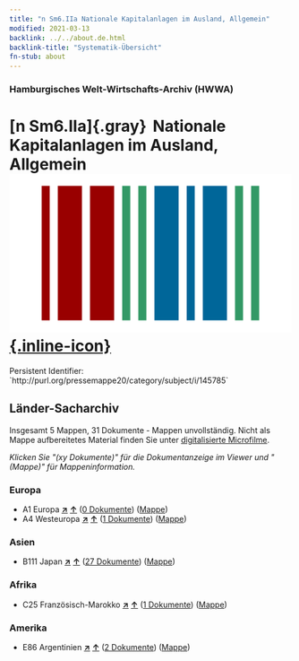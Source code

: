 ```yaml
---
title: "n Sm6.IIa Nationale Kapitalanlagen im Ausland, Allgemein"
modified: 2021-03-13
backlink: ../../about.de.html
backlink-title: "Systematik-Übersicht"
fn-stub: about
---
```


### Hamburgisches Welt-Wirtschafts-Archiv (HWWA)

# [n Sm6.IIa]{.gray}&#8201; Nationale Kapitalanlagen im Ausland, Allgemein &#160; [![Wikidata](/images/Wikidata-logo.svg "Wikidata"){.inline-icon}](http://www.wikidata.org/entity/Q104700360)

<div class="hint">Persistent Identifier: `http://purl.org/pressemappe20/category/subject/i/145785`</div>







## Länder-Sacharchiv




Insgesamt 5 Mappen, 31 Dokumente - Mappen unvollständig.
Nicht als Mappe aufbereitetes Material finden Sie unter [digitalisierte Microfilme](/film/h1_sh.de.html).

_Klicken Sie "(xy Dokumente)" für die Dokumentanzeige im Viewer und "(Mappe)" für Mappeninformation._




### Europa

- A1 Europa [**&nearr;**](../../../geo/i/140892/about.de.html "Europa (alle Mappen)") [**&uarr;**](../../../geo/about.de.html#A1 "Ländersystematik") (<a href="https://pm20.zbw.eu/iiifview/folder/sh/140892,145785" title="über: Europa : Nationale Kapitalanlagen im Ausland, Allgemein" target="_blank">0 Dokumente</a>) ([Mappe](../../../../folder/sh/1408xx/140892/1457xx/145785/about.de.html))
- A4 Westeuropa [**&nearr;**](../../../geo/i/140897/about.de.html "Westeuropa (alle Mappen)") [**&uarr;**](../../../geo/about.de.html#A4 "Ländersystematik") (<a href="https://pm20.zbw.eu/iiifview/folder/sh/140897,145785" title="über: Westeuropa : Nationale Kapitalanlagen im Ausland, Allgemein" target="_blank">1 Dokumente</a>) ([Mappe](../../../../folder/sh/1408xx/140897/1457xx/145785/about.de.html))

### Asien

- B111 Japan [**&nearr;**](../../../geo/i/141272/about.de.html "Japan (alle Mappen)") [**&uarr;**](../../../geo/about.de.html#B111 "Ländersystematik") (<a href="https://pm20.zbw.eu/iiifview/folder/sh/141272,145785" title="über: Japan : Nationale Kapitalanlagen im Ausland, Allgemein" target="_blank">27 Dokumente</a>) ([Mappe](../../../../folder/sh/1412xx/141272/1457xx/145785/about.de.html))

### Afrika

- C25 Französisch-Marokko [**&nearr;**](../../../geo/i/141358/about.de.html "Französisch-Marokko (alle Mappen)") [**&uarr;**](../../../geo/about.de.html#C25 "Ländersystematik") (<a href="https://pm20.zbw.eu/iiifview/folder/sh/141358,145785" title="über: Französisch-Marokko : Nationale Kapitalanlagen im Ausland, Allgemein" target="_blank">1 Dokumente</a>) ([Mappe](../../../../folder/sh/1413xx/141358/1457xx/145785/about.de.html))

### Amerika

- E86 Argentinien [**&nearr;**](../../../geo/i/141692/about.de.html "Argentinien (alle Mappen)") [**&uarr;**](../../../geo/about.de.html#E86 "Ländersystematik") (<a href="https://pm20.zbw.eu/iiifview/folder/sh/141692,145785" title="über: Argentinien : Nationale Kapitalanlagen im Ausland, Allgemein" target="_blank">2 Dokumente</a>) ([Mappe](../../../../folder/sh/1416xx/141692/1457xx/145785/about.de.html))








